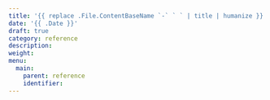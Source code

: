 ```yaml
---
title: '{{ replace .File.ContentBaseName `-` ` ` | title | humanize }}'
date: '{{ .Date }}'
draft: true
category: reference
description:
weight:
menu:
  main:
    parent: reference
    identifier:
---
```


<!---
Summarize what this reference article is about. Explain what all the entries defined on the page have in common. 

Use repetitive phrasing for every value.

Break sections into tables and lists. Avoid tables with more than three columns, to minimize horizontal scroll.

--->

